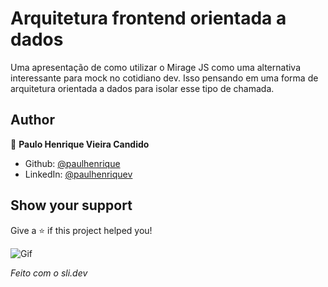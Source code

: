 # Arquitetura frontend orientada a dados
Uma apresentação de como utilizar o Mirage JS como uma alternativa interessante para mock no cotidiano dev. Isso pensando em uma forma de arquitetura orientada a dados para isolar esse tipo de chamada.

## Author

👤 **Paulo Henrique Vieira Candido**

* Github: [@paulhenrique](https://github.com/paulhenrique)
* LinkedIn: [@paulhenriquev](https://linkedin.com/in/paulhenriquev)

## Show your support

Give a ⭐️ if this project helped you!


![Gif](https://media1.giphy.com/media/CkG9LPucKWvOCIFZFP/giphy.gif)

<!-- ### 🏠 [Homepage](https://rfendinterview.netlify.app/)

### ✨ [Demo](https://rfendinterview.netlify.app/) -->

*Feito com o sli.dev*

